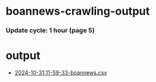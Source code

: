 # boannews-crawling-output
### Update cycle: 1 hour (page 5)

# output

- [2024-10-31:11-59-33-boannews.csv](./2024-10/2024-10-31:11-59-33-boannews.csv)